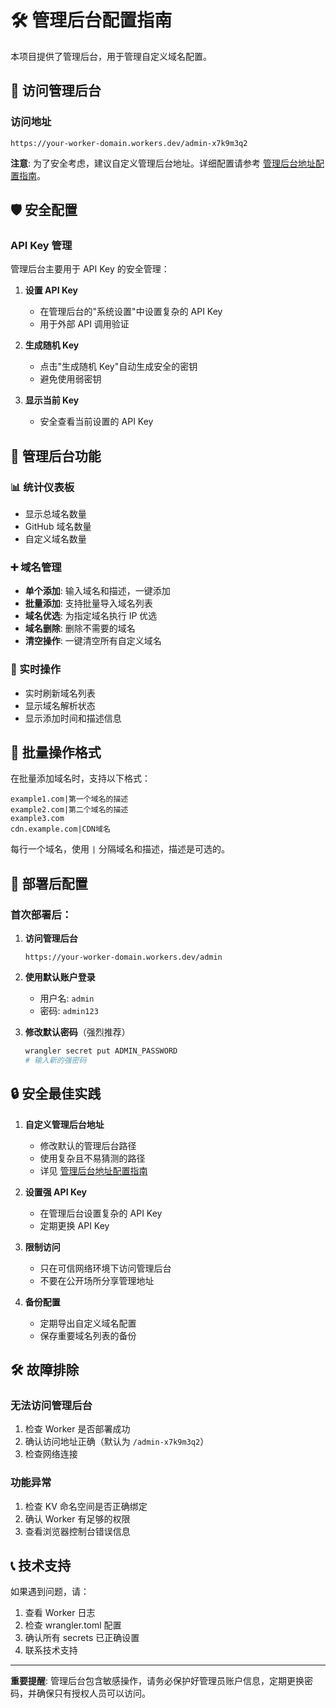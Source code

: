 # 🛠️ 管理后台配置指南

本项目提供了管理后台，用于管理自定义域名配置。

## 🔐 访问管理后台

### 访问地址
```
https://your-worker-domain.workers.dev/admin-x7k9m3q2
```

**注意**: 为了安全考虑，建议自定义管理后台地址。详细配置请参考 [管理后台地址配置指南](ADMIN_PATH_CONFIG.md)。

## 🛡️ 安全配置

### API Key 管理

管理后台主要用于 API Key 的安全管理：

1. **设置 API Key**
   - 在管理后台的"系统设置"中设置复杂的 API Key
   - 用于外部 API 调用验证

2. **生成随机 Key**
   - 点击"生成随机 Key"自动生成安全的密钥
   - 避免使用弱密钥

3. **显示当前 Key**
   - 安全查看当前设置的 API Key

## 🎯 管理后台功能

### 📊 统计仪表板
- 显示总域名数量
- GitHub 域名数量
- 自定义域名数量

### ➕ 域名管理
- **单个添加**: 输入域名和描述，一键添加
- **批量添加**: 支持批量导入域名列表
- **域名优选**: 为指定域名执行 IP 优选
- **域名删除**: 删除不需要的域名
- **清空操作**: 一键清空所有自定义域名

### 🔄 实时操作
- 实时刷新域名列表
- 显示域名解析状态
- 显示添加时间和描述信息

## 📝 批量操作格式

在批量添加域名时，支持以下格式：

```
example1.com|第一个域名的描述
example2.com|第二个域名的描述
example3.com
cdn.example.com|CDN域名
```

每行一个域名，使用 `|` 分隔域名和描述，描述是可选的。

## 🚀 部署后配置

### 首次部署后：

1. **访问管理后台**
   ```
   https://your-worker-domain.workers.dev/admin
   ```

2. **使用默认账户登录**
   - 用户名: `admin`
   - 密码: `admin123`

3. **修改默认密码**（强烈推荐）
   ```bash
   wrangler secret put ADMIN_PASSWORD
   # 输入新的强密码
   ```

## 🔒 安全最佳实践

1. **自定义管理后台地址**
   - 修改默认的管理后台路径
   - 使用复杂且不易猜测的路径
   - 详见 [管理后台地址配置指南](ADMIN_PATH_CONFIG.md)

2. **设置强 API Key**
   - 在管理后台设置复杂的 API Key
   - 定期更换 API Key

3. **限制访问**
   - 只在可信网络环境下访问管理后台
   - 不要在公开场所分享管理地址

4. **备份配置**
   - 定期导出自定义域名配置
   - 保存重要域名列表的备份

## 🛠️ 故障排除

### 无法访问管理后台
1. 检查 Worker 是否部署成功
2. 确认访问地址正确（默认为 `/admin-x7k9m3q2`）
3. 检查网络连接

### 功能异常
1. 检查 KV 命名空间是否正确绑定
2. 确认 Worker 有足够的权限
3. 查看浏览器控制台错误信息

## 📞 技术支持

如果遇到问题，请：
1. 查看 Worker 日志
2. 检查 wrangler.toml 配置
3. 确认所有 secrets 已正确设置
4. 联系技术支持

---

**重要提醒**: 管理后台包含敏感操作，请务必保护好管理员账户信息，定期更换密码，并确保只有授权人员可以访问。
